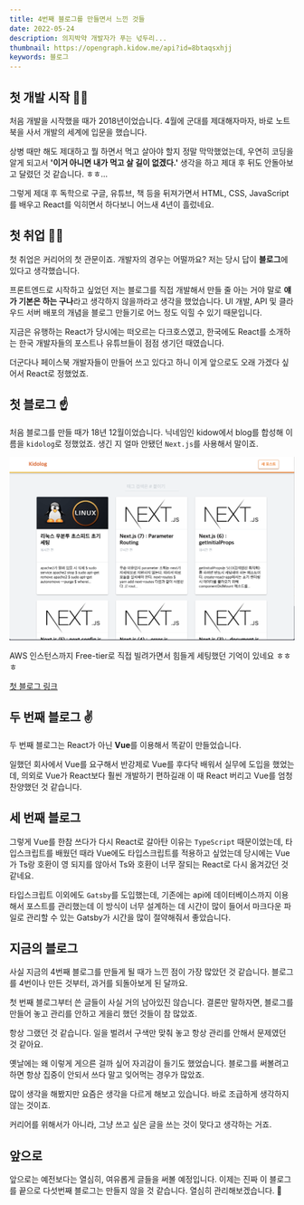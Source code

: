 ```yaml
---
title: 4번째 블로그를 만들면서 느낀 것들
date: 2022-05-24
description: 의지박약 개발자가 푸는 넋두리...
thumbnail: https://opengraph.kidow.me/api?id=8btaqsxhjj
keywords: 블로그
---
```


## 첫 개발 시작 👨‍💻

처음 개발을 시작했을 때가 2018년이었습니다. 4월에 군대를 제대해자마자, 바로 노트북을 사서 개발의 세계에 입문을 했습니다.

상병 때만 해도 제대하고 뭘 하면서 먹고 살아야 할지 정말 막막했었는데, 우연히 코딩을 알게 되고서 **'이거 아니면 내가 먹고 살 길이 없겠다.'** 생각을 하고 제대 후 뒤도 안돌아보고 달렸던 것 같습니다. ㅎㅎ...

그렇게 제대 후 독학으로 구글, 유튜브, 책 등을 뒤져가면서 HTML, CSS, JavaScript를 배우고 React를 익히면서 하다보니 어느새 4년이 흘렀네요.

## 첫 취업 👨‍🔧

첫 취업은 커리어의 첫 관문이죠. 개발자의 경우는 어떨까요? 저는 당시 답이 **블로그**에 있다고 생각했습니다.

프론트엔드로 시작하고 싶었던 저는 블로그를 직접 개발해서 만들 줄 아는 거야 말로 **얘가 기본은 하는 구나**라고 생각하지 않을까라고 생각을 했었습니다. UI 개발, API 및 클라우드 서버 배포의 개념을 블로그 만들기로 어느 정도 익힐 수 있기 때문입니다.

지금은 유행하는 React가 당시에는 떠오르는 다크호스였고, 한국에도 React를 소개하는 한국 개발자들의 포스트나 유튜브들이 점점 생기던 때였습니다.

더군다나 페이스북 개발자들이 만들어 쓰고 있다고 하니 이게 앞으로도 오래 가겠다 싶어서 React로 정했었죠.

## 첫 블로그 ☝️

처음 블로그를 만들 때가 18년 12월이었습니다. 닉네임인 kidow에서 blog를 합성해 이름을 `kidolog`로 정했었죠. 생긴 지 얼마 안됐던 `Next.js`를 사용해서 말이죠.

![첫 블로그 만들던 시절](next_kidolog.png)

AWS 인스턴스까지 Free-tier로 직접 빌려가면서 힘들게 세팅했던 기억이 있네요 ㅎㅎㅎ

[첫 블로그 링크](https://github.com/kidow/next-kidolog)

## 두 번째 블로그 ✌️

두 번째 블로그는 React가 아닌 **Vue**를 이용해서 똑같이 만들었습니다.

일했던 회사에서 Vue를 요구해서 반강제로 Vue를 후다닥 배워서 실무에 도입을 했었는데, 의외로 Vue가 React보다 훨씬 개발하기 편하길래 이 때 React 버리고 Vue를 엄청 찬양했던 것 같습니다.

## 세 번째 블로그

그렇게 Vue를 한참 쓰다가 다시 React로 갈아탄 이유는 `TypeScript` 때문이었는데, 타입스크립트를 배웠던 때라 Vue에도 타입스크립트를 적용하고 싶었는데 당시에는 Vue가 Ts랑 호환이 영 되지를 않아서 Ts와 호환이 너무 잘되는 React로 다시 옮겨갔던 것 같네요.

타입스크립트 이외에도 `Gatsby`를 도입했는데, 기존에는 api에 데이터베이스까지 이용해서 포스트를 관리했는데 이 방식이 너무 설계하는 데 시간이 많이 들어서 마크다운 파일로 관리할 수 있는 Gatsby가 시간을 많이 절약해줘서 좋았습니다.

## 지금의 블로그

사실 지금의 4번째 블로그를 만들게 될 때가 느낀 점이 가장 많았던 것 같습니다. 블로그를 4번이나 만든 것부터, 과거를 되돌아보게 된 달까요.

첫 번째 블로그부터 쓴 글들이 사실 거의 남아있진 않습니다. 결론만 말하자면, 블로그를 만들어 놓고 관리를 안하고 게을리 했던 것들이 참 많았죠.

항상 그랬던 것 같습니다. 일을 벌려서 구색만 맞춰 놓고 항상 관리를 안해서 문제였던 것 같아요.

옛날에는 왜 이렇게 게으른 걸까 싶어 자괴감이 들기도 했었습니다. 블로그를 써볼려고 하면 항상 집중이 안되서 쓰다 말고 잊어먹는 경우가 많았죠.

많이 생각을 해봤지만 요즘은 생각을 다르게 해보고 있습니다. 바로 조급하게 생각하지 않는 것이죠.

커리어를 위해서가 아니라, 그냥 쓰고 싶은 글을 쓰는 것이 맞다고 생각하는 거죠.

## 앞으로

앞으로는 예전보다는 열심히, 여유롭게 글들을 써볼 예정입니다. 이제는 진짜 이 블로그를 끝으로 다섯번째 블로그는 만들지 않을 것 같습니다. 열심히 관리해보겠습니다. 🤛
